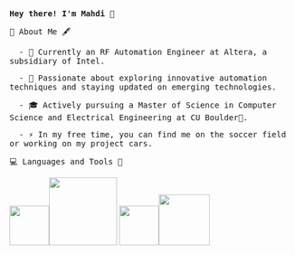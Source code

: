 <div>
<p><samp><b>Hey there! I'm Mahdi</b> 👋</samp></p>
  <p><samp> 📑 About Me 🖋 </samp></p>
  <p><samp>&ensp; - 💼 Currently an RF Automation Engineer at Altera, a subsidiary of Intel.</samp></p>
  <p><samp>&ensp; - 🤔 Passionate about exploring innovative automation techniques and staying updated on emerging technologies.</samp></p>
  <p><samp>&ensp; - 🎓 Actively pursuing a Master of Science in Computer Science and Electrical Engineering at CU Boulder🦬.</samp></p>
  <p><samp>&ensp; - ⚡️ In my free time, you can find me on the soccer field or working on my project cars.</samp></p>
</div> 

<div>
  <p><samp> 💻 Languages and Tools 🔧 </samp></p>
  <img src="https://i.giphy.com/media/IdyAQJVN2kVPNUrojM/200.webp" width="70"><img src="https://media.giphy.com/media/kH1DBkPNyZPOk0BxrM/giphy.gif" width="120">
  <img src="https://i.giphy.com/media/LMt9638dO8dftAjtco/200.webp" width="70"><img src="https://media.giphy.com/media/SsCYf6DRFJrOpP0IoM/giphy.gif" width="90">
</div> 
